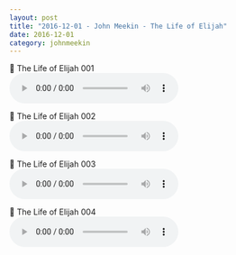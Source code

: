 ```yaml
---
layout: post
title: "2016-12-01 - John Meekin - The Life of Elijah"
date: 2016-12-01
category: johnmeekin
---
```


<p>
🎵 The Life of Elijah 001 <br>
<audio controls>
  <source src="https://archive.org/download/john-meekin-ministry-messages/2016-12-01%20-%20John%20Meekin%20-%20The%20Life%20of%20Elijah/Elijah01-John-Meekin.mp3" type="audio/mpeg">
  Your browser does not support the audio element.
</audio>
</p>
<p>
🎵 The Life of Elijah 002 <br>
<audio controls>
  <source src="https://archive.org/download/john-meekin-ministry-messages/2016-12-01%20-%20John%20Meekin%20-%20The%20Life%20of%20Elijah/Elijah02-John-Meekin.mp3" type="audio/mpeg">
  Your browser does not support the audio element.
</audio>
</p>
<p>
🎵 The Life of Elijah 003 <br>
<audio controls>
  <source src="https://archive.org/download/john-meekin-ministry-messages/2016-12-01%20-%20John%20Meekin%20-%20The%20Life%20of%20Elijah/Elijah03-John-Meekin.mp3" type="audio/mpeg">
  Your browser does not support the audio element.
</audio>
</p>
<p>
🎵 The Life of Elijah 004 <br>
<audio controls>
  <source src="https://archive.org/download/john-meekin-ministry-messages/2016-12-01%20-%20John%20Meekin%20-%20The%20Life%20of%20Elijah/Elijah04-John-Meekin.mp3" type="audio/mpeg">
  Your browser does not support the audio element.
</audio>
</p>
